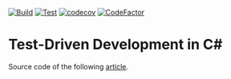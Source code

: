 [![Build](https://github.com/aelassas/tdd/actions/workflows/build.yml/badge.svg)](https://github.com/aelassas/tdd/actions/workflows/build.yml) [![Test](https://github.com/aelassas/tdd/actions/workflows/test.yml/badge.svg)](https://github.com/aelassas/tdd/actions/workflows/test.yml) [![codecov](https://codecov.io/gh/aelassas/tdd/graph/badge.svg?token=1ZOJ3K0U8B)](https://codecov.io/gh/aelassas/tdd) [![CodeFactor](https://www.codefactor.io/repository/github/aelassas/tdd/badge)](https://www.codefactor.io/repository/github/aelassas/tdd)

# Test-Driven Development in C#
Source code of the following [article](https://www.codeproject.com/Articles/5374061/Test-Driven-Development-in-Csharp).
